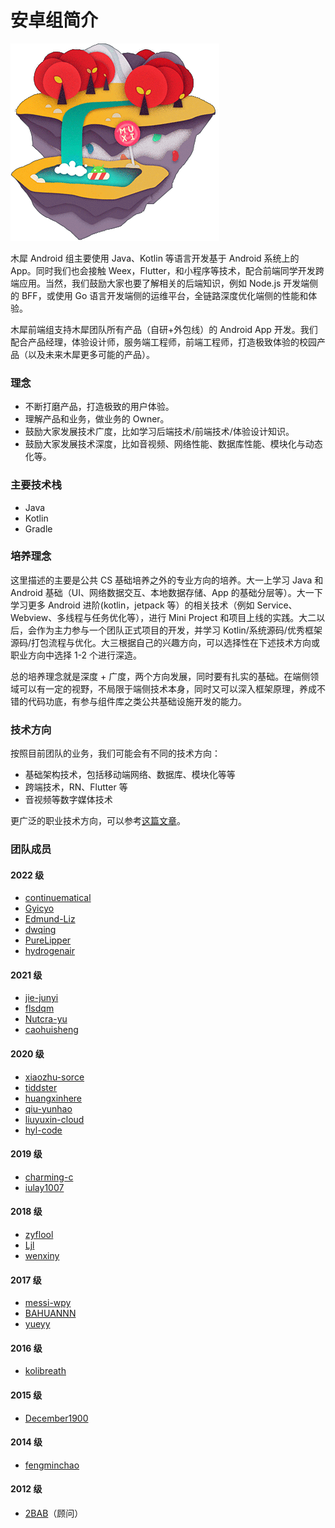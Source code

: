 # 安卓组简介

![插图](./android.png)

木犀 Android 组主要使用 Java、Kotlin 等语言开发基于 Android 系统上的 App。同时我们也会接触 Weex，Flutter，和小程序等技术，配合前端同学开发跨端应用。当然，我们鼓励大家也要了解相关的后端知识，例如 Node.js 开发端侧的 BFF，或使用 Go 语言开发端侧的运维平台，全链路深度优化端侧的性能和体验。

木犀前端组支持木犀团队所有产品（自研+外包线）的 Android App 开发。我们配合产品经理，体验设计师，服务端工程师，前端工程师，打造极致体验的校园产品（以及未来木犀更多可能的产品）。

### 理念

- 不断打磨产品，打造极致的用户体验。
- 理解产品和业务，做业务的 Owner。
- 鼓励大家发展技术广度，比如学习后端技术/前端技术/体验设计知识。
- 鼓励大家发展技术深度，比如音视频、网络性能、数据库性能、模块化与动态化等。

### 主要技术栈

- Java
- Kotlin
- Gradle

### 培养理念

这里描述的主要是公共 CS 基础培养之外的专业方向的培养。大一上学习 Java 和 Android 基础（UI、网络数据交互、本地数据存储、App 的基础分层等）。大一下学习更多 Android 进阶(kotlin，jetpack 等）的相关技术（例如 Service、Webview、多线程与任务优化等），进行 Mini Project 和项目上线的实践。大二以后，会作为主力参与一个团队正式项目的开发，并学习 Kotlin/系统源码/优秀框架源码/打包流程与优化。大三根据自己的兴趣方向，可以选择性在下述技术方向或职业方向中选择 1-2 个进行深造。

总的培养理念就是深度 + 广度，两个方向发展，同时要有扎实的基础。在端侧领域可以有一定的视野，不局限于端侧技术本身，同时又可以深入框架原理，养成不错的代码功底，有参与组件库之类公共基础设施开发的能力。

### 技术方向

按照目前团队的业务，我们可能会有不同的技术方向：

- 基础架构技术，包括移动端网络、数据库、模块化等等
- 跨端技术，RN、Flutter 等
- 音视频等数字媒体技术

更广泛的职业技术方向，可以参考[这篇文章](/mobile/appendix_tech_direction.html)。

### 团队成员

#### 2022 级

- [continuematical](https://github.com/continuematical)
- [Gyicyo](https://github.com/Gyicyo)
- [Edmund-Liz](https://github.com/Edmund-Liz)
- [dwqing](https://github.com/dwqing)
- [PureLipper](https://github.com/PureLipper)
- [hydrogenair](https://github.com/hydrogenair)

#### 2021 级

- [jie-junyi](https://github.com/jie-junyi)
- [flsdqm](https://github.com/flsdqm)
- [Nutcra-yu](https://github.com/Nutcra-yu)
- [caohuisheng](https://github.com/caohuisheng)

#### 2020 级

- [xiaozhu-sorce](https://github.com/xiaozhu-sorce)
- [tiddster](https://github.com/tiddster)
- [huangxinhere](https://github.com/huangxinhere)
- [qiu-yunhao](https://github.com/qiu-yunhao)
- [liuyuxin-cloud](https://github.com/liuyuxin-cloud)
- [hyl-code](https://github.com/hyl-code)

#### 2019 级

- [charming-c](https://github.com/charming-c)
- [iulay1007](https://github.com/iulay1007)

#### 2018 级

- [zyflool](https://github.com/zyflool)
- [Ljl](https://github.com/Ljl233)
- [wenxiny](https://github.com/wenxiy)

#### 2017 级

- [messi-wpy](https://github.com/messi-wpy)
- [BAHUANNN](https://github.com/BAHUANNN)
- [yueyy](https://github.com/yueyy)

#### 2016 级

- [kolibreath](https://github.com/kolibreath)

#### 2015 级

- [December1900](https://github.com/December1900)

#### 2014 级

- [fengminchao](https://github.com/fengminchao)

#### 2012 级

- [2BAB](https://github.com/2bab)（顾问）
